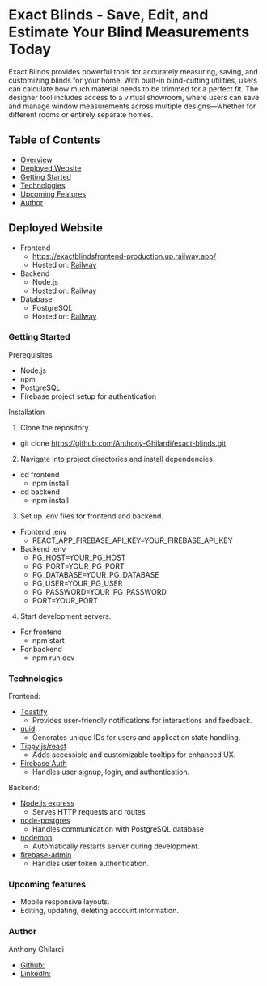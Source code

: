 # Exact Blinds - Save, Edit, and Estimate Your Blind Measurements Today

Exact Blinds provides powerful tools for accurately measuring, saving, and customizing blinds for your home. With built-in blind-cutting utilities, users can calculate how much material needs to be trimmed for a perfect fit. The designer tool includes access to a virtual showroom, where users can save and manage window measurements across multiple designs—whether for different rooms or entirely separate homes. 

## Table of Contents

- [Overview](#exact-blinds---save-edit-and-estimate-your-blind-measurements-today)
- [Deployed Website](#deployed-website)
- [Getting Started](#getting-started)
- [Technologies](#technologies)
- [Upcoming Features](#upcoming-features)
- [Author](#solo-project-created-by)

## Deployed Website

- Frontend
  - https://exactblindsfrontend-production.up.railway.app/
  - Hosted on: [Railway](https://railway.com/)
- Backend
  - Node.js
  - Hosted on: [Railway](https://railway.com/)
- Database
  - PostgreSQL
  - Hosted on: [Railway](https://railway.com/)

### Getting Started

Prerequisites
- Node.js
- npm
- PostgreSQL
- Firebase project setup for authentication

Installation
1. Clone the repository.
  - git clone https://github.com/Anthony-Ghilardi/exact-blinds.git
2. Navigate into project directories and install dependencies.
  - cd frontend
    - npm install
  - cd backend
    - npm install
3. Set up .env files for frontend and backend.
  - Frontend .env
    - REACT_APP_FIREBASE_API_KEY=YOUR_FIREBASE_API_KEY
  - Backend .env
    - PG_HOST=YOUR_PG_HOST
    - PG_PORT=YOUR_PG_PORT
    - PG_DATABASE=YOUR_PG_DATABASE
    - PG_USER=YOUR_PG_USER
    - PG_PASSWORD=YOUR_PG_PASSWORD
    - PORT=YOUR_PORT
4. Start development servers.
  - For frontend
    - npm start
  - For backend 
    - npm run dev

### Technologies

Frontend:
- [Toastify](https://www.npmjs.com/package/react-toastify)
  - Provides user-friendly notifications for interactions and feedback.
- [uuid](https://www.npmjs.com/package/uuid?activeTab=readme)
  - Generates unique IDs for users and application state handling.
- [Tippy.js/react](https://www.npmjs.com/package/@tippyjs/react)
  - Adds accessible and customizable tooltips for enhanced UX.
- [Firebase Auth](https://firebase.google.com/docs/auth)
  - Handles user signup, login, and authentication. 

Backend:
- [Node.js express](https://expressjs.com/)
  - Serves HTTP requests and routes
- [node-postgres](https://node-postgres.com/)
  - Handles communication with PostgreSQL database
- [nodemon](https://www.npmjs.com/package/nodemon)
  - Automatically restarts server during development.
- [firebase-admin](https://firebase.google.com/docs/admin/setup)
  - Handles user token authentication.

### Upcoming features

- Mobile responsive layouts.
- Editing, updating, deleting account information.

### Author 

Anthony Ghilardi
  - [Github:](https://github.com/Anthony-Ghilardi)
  - [LinkedIn:](https://www.linkedin.com/in/anthony-ghilardi/)
